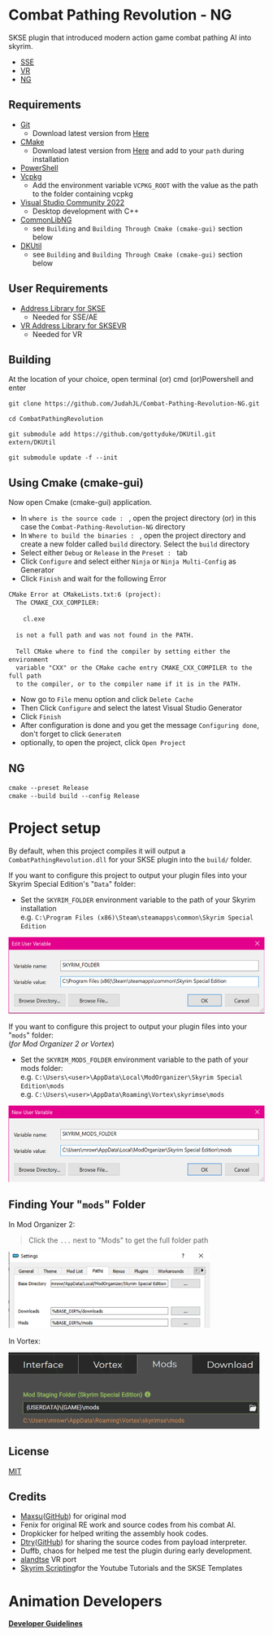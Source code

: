 # Combat Pathing Revolution - NG
SKSE plugin that introduced modern action game combat pathing AI into skyrim.

- [SSE](https://www.nexusmods.com/skyrimspecialedition/mods/86950)
- [VR](https://www.nexusmods.com/skyrimspecialedition/mods/87895)
- [NG]()

## Requirements

- [Git](https://git-scm.com/)
  - Download latest version from [Here](https://git-scm.com/downloads)
- [CMake](https://cmake.org/)
  - Download latest version from [Here](https://cmake.org/download/) and add to your `path` during installation
- [PowerShell](https://github.com/PowerShell/PowerShell/releases/latest)
- [Vcpkg](https://github.com/microsoft/vcpkg)
  - Add the environment variable `VCPKG_ROOT` with the value as the path to the folder containing vcpkg
- [Visual Studio Community 2022](https://visualstudio.microsoft.com/)
  - Desktop development with C++
- [CommonLibNG](https://github.com/max-su-2019/CommonLibSSE/tree/NG)
  - see `Building` and `Building Through Cmake (cmake-gui)` section below
- [DKUtil](https://github.com/gottyduke/DKUtil)
  - see `Building` and `Building Through Cmake (cmake-gui)` section below

## User Requirements

- [Address Library for SKSE](https://www.nexusmods.com/skyrimspecialedition/mods/32444)
  - Needed for SSE/AE
- [VR Address Library for SKSEVR](https://www.nexusmods.com/skyrimspecialedition/mods/58101)
  - Needed for VR

## Building 
At the location of your choice, open terminal (or) cmd (or)Powershell and enter
```
git clone https://github.com/JudahJL/Combat-Pathing-Revolution-NG.git
```
```
cd CombatPathingRevolution
```
```
git submodule add https://github.com/gottyduke/DKUtil.git extern/DKUtil
```
```
git submodule update -f --init
```
## Using Cmake (cmake-gui)
Now open Cmake (cmake-gui) application.
- In `where is the source code : ` , open the project directory (or) in this case the `Combat-Pathing-Revolution-NG` directory
- In `Where to build the binaries : ` , open the project directory and create a new folder called `build` directory. Select the `build` directory
- Select either `Debug` or `Release` in the `Preset : ` tab
- Click `Configure` and select either `Ninja` or `Ninja Multi-Config` as Generator
- Click `Finish` and wait for the following Error
```
CMake Error at CMakeLists.txt:6 (project):
  The CMAKE_CXX_COMPILER:

    cl.exe

  is not a full path and was not found in the PATH.

  Tell CMake where to find the compiler by setting either the environment
  variable "CXX" or the CMake cache entry CMAKE_CXX_COMPILER to the full path
  to the compiler, or to the compiler name if it is in the PATH.
```
- Now go to `File` menu option and click `Delete Cache`
- Then Click `Configure` and select the latest Visual Studio Generator
- Click `Finish`
- After configuration is done and you get the message `Configuring done`, don't forget to click `Generate`n
- optionally, to open the project, click `Open Project`

## NG

```
cmake --preset Release
cmake --build build --config Release
```
# Project setup

By default, when this project compiles it will output a `CombatPathingRevolution.dll` for your SKSE plugin into the `build/` folder.

If you want to configure this project to output your plugin files
into your Skyrim Special Edition's "`Data`" folder:

- Set the `SKYRIM_FOLDER` environment variable to the path of your Skyrim installation  
  e.g. `C:\Program Files (x86)\Steam\steamapps\common\Skyrim Special Edition`

<img src="https://raw.githubusercontent.com/SkyrimDev/Images/main/images/screenshots/Setting%20Environment%20Variables/SKYRIM_FOLDER.png" height="150">

If you want to configure this project to output your plugin files
into your "`mods`" folder:  
(_for Mod Organizer 2 or Vortex_)

- Set the `SKYRIM_MODS_FOLDER` environment variable to the path of your mods folder:  
  e.g. `C:\Users\<user>\AppData\Local\ModOrganizer\Skyrim Special Edition\mods`  
  e.g. `C:\Users\<user>\AppData\Roaming\Vortex\skyrimse\mods`

<img src="https://raw.githubusercontent.com/SkyrimDev/Images/main/images/screenshots/Setting%20Environment%20Variables/SKYRIM_MODS_FOLDER.png" height="150">

## Finding Your "`mods`" Folder

In Mod Organizer 2:

> Click the `...` next to "Mods" to get the full folder path

<img src="https://raw.githubusercontent.com/SkyrimDev/Images/main/images/screenshots/MO2/MO2SettingsModsFolder.png" height="150">

In Vortex:

<img src="https://raw.githubusercontent.com/SkyrimDev/Images/main/images/screenshots/Vortex/VortexSettingsModsFolder.png" height="150">

## License

[MIT](LICENSE)

## Credits

- [Maxsu](https://www.nexusmods.com/skyrimspecialedition/users/47103898)([GitHub](https://github.com/max-su-2019)) for original mod
- Fenix for original RE work and source codes from his combat AI.
- Dropkicker for helped writing the assembly hook codes.
- [Dtry](https://www.nexusmods.com/skyrimspecialedition/users/77140323)([GitHub](https://github.com/D7ry)) for sharing the source codes from payload interpreter.
- Duffb, chaos for helped me test the plugin during early development.
- [alandtse](https://github.com/alandtse) VR port
- [Skyrim Scripting](https://github.com/SkyrimScriptinghttps://github.com/SkyrimScripting)for the Youtube Tutorials and the SKSE Templates

# Animation Developers

[**Developer Guidelines**](https://github.com/max-su-2019/CombatPathingRevolution/blob/master/doc/en/Developers%20Guidelines%20of%20CPR.md)
